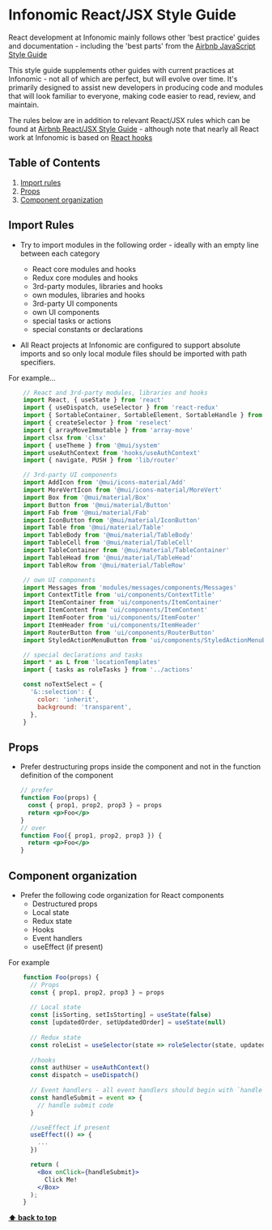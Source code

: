 # Infonomic React/JSX Style Guide

React development at Infonomic mainly follows other 'best practice' guides and documentation - including the 'best parts' from the [Airbnb JavaScript Style Guide](https://github.com/airbnb/javascript) 

This style guide supplements other guides with current practices at Infonomic - not all of which are perfect, but will evolve over time. It's primarily designed to assist new developers in producing code and modules that will look familiar to everyone, making code easier to read, review, and maintain.

The rules below are in addition to relevant React/JSX rules which can be found at [Airbnb React/JSX Style Guide](https://github.com/airbnb/javascript/tree/master/react) - although note that nearly all React work at Infonomic is based on [React hooks](https://reactjs.org/docs/hooks-intro.html)

## Table of Contents

  1. [Import rules](#import-rules)
  1. [Props](#props)
  1. [Component organization](#component-organization)

## Import Rules

  - Try to import modules in the following order - ideally with an empty line between each category
    - React core modules and hooks
    - Redux core modules and hooks
    - 3rd-party modules, libraries and hooks
    - own modules, libraries and hooks
    - 3rd-party UI components
    - own UI components
    - special tasks or actions
    - special constants or declarations

  - All React projects at Infonomic are configured to support absolute imports and so only local module files should be imported with path specifiers.

For example...

```jsx
    // React and 3rd-party modules, libraries and hooks
    import React, { useState } from 'react'
    import { useDispatch, useSelector } from 'react-redux'
    import { SortableContainer, SortableElement, SortableHandle } from 'react-sortable-hoc'
    import { createSelector } from 'reselect'
    import { arrayMoveImmutable } from 'array-move'
    import clsx from 'clsx'
    import { useTheme } from '@mui/system'
    import useAuthContext from 'hooks/useAuthContext'
    import { navigate, PUSH } from 'lib/router'

    // 3rd-party UI components
    import AddIcon from '@mui/icons-material/Add'
    import MoreVertIcon from '@mui/icons-material/MoreVert'
    import Box from '@mui/material/Box'
    import Button from '@mui/material/Button'
    import Fab from '@mui/material/Fab'
    import IconButton from '@mui/material/IconButton'
    import Table from '@mui/material/Table'
    import TableBody from '@mui/material/TableBody'
    import TableCell from '@mui/material/TableCell'
    import TableContainer from '@mui/material/TableContainer'
    import TableHead from '@mui/material/TableHead'
    import TableRow from '@mui/material/TableRow'

    // own UI components
    import Messages from 'modules/messages/components/Messages'
    import ContextTitle from 'ui/components/ContextTitle'
    import ItemContainer from 'ui/components/ItemContainer'
    import ItemContent from 'ui/components/ItemContent'
    import ItemFooter from 'ui/components/ItemFooter'
    import ItemHeader from 'ui/components/ItemHeader'
    import RouterButton from 'ui/components/RouterButton'
    import StyledActionMenuButton from 'ui/components/StyledActionMenuButton'

    // special declarations and tasks
    import * as L from 'locationTemplates'
    import { tasks as roleTasks } from '../actions'

    const noTextSelect = {
      '&::selection': {
        color: 'inherit',
        background: 'transparent',
      },
    }
```

## Props

  - Prefer destructuring props inside the component and not in the function definition of the component

    ```jsx
    // prefer
    function Foo(props) {
      const { prop1, prop2, prop3 } = props
      return <p>Foo</p>
    }
    // over
    function Foo({ prop1, prop2, prop3 }) {
      return <p>Foo</p>
    }
    ```

## Component organization

  - Prefer the following code organization for React components
    - Destructured props
    - Local state
    - Redux state
    - Hooks
    - Event handlers
    - useEffect (if present)

  For example

```jsx
    function Foo(props) {
      // Props
      const { prop1, prop2, prop3 } = props
      
      // Local state
      const [isSorting, setIsStorting] = useState(false)
      const [updatedOrder, setUpdatedOrder] = useState(null)
      
      // Redux state
      const roleList = useSelector(state => roleSelector(state, updatedOrder))
      
      //hooks
      const authUser = useAuthContext()
      const dispatch = useDispatch()
      
      // Event handlers - all event handlers should begin with `handle`
      const handleSubmit = event => {
        // handle submit code
      }

      //useEffect if present
      useEffect(() => {
        ...
      })

      return (
        <Box onClick={handleSubmit}>
          Click Me!
        </Box>
      );
    }
```

  
**[⬆ back to top](#table-of-contents)**
